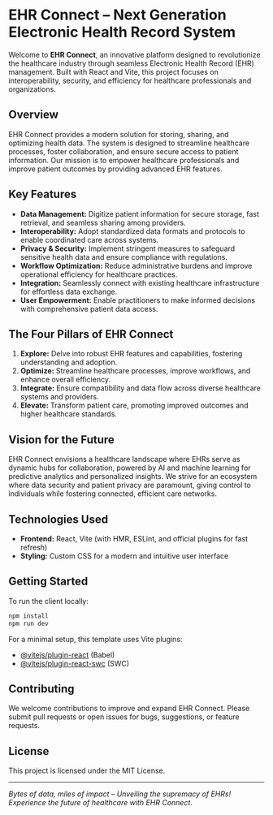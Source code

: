 # EHR Connect – Next Generation Electronic Health Record System

Welcome to **EHR Connect**, an innovative platform designed to revolutionize the healthcare industry through seamless Electronic Health Record (EHR) management. Built with React and Vite, this project focuses on interoperability, security, and efficiency for healthcare professionals and organizations.

## Overview

EHR Connect provides a modern solution for storing, sharing, and optimizing health data. The system is designed to streamline healthcare processes, foster collaboration, and ensure secure access to patient information. Our mission is to empower healthcare professionals and improve patient outcomes by providing advanced EHR features.

## Key Features

- **Data Management:** Digitize patient information for secure storage, fast retrieval, and seamless sharing among providers.
- **Interoperability:** Adopt standardized data formats and protocols to enable coordinated care across systems.
- **Privacy & Security:** Implement stringent measures to safeguard sensitive health data and ensure compliance with regulations.
- **Workflow Optimization:** Reduce administrative burdens and improve operational efficiency for healthcare practices.
- **Integration:** Seamlessly connect with existing healthcare infrastructure for effortless data exchange.
- **User Empowerment:** Enable practitioners to make informed decisions with comprehensive patient data access.

## The Four Pillars of EHR Connect

1. **Explore:** Delve into robust EHR features and capabilities, fostering understanding and adoption.
2. **Optimize:** Streamline healthcare processes, improve workflows, and enhance overall efficiency.
3. **Integrate:** Ensure compatibility and data flow across diverse healthcare systems and providers.
4. **Elevate:** Transform patient care, promoting improved outcomes and higher healthcare standards.

## Vision for the Future

EHR Connect envisions a healthcare landscape where EHRs serve as dynamic hubs for collaboration, powered by AI and machine learning for predictive analytics and personalized insights. We strive for an ecosystem where data security and patient privacy are paramount, giving control to individuals while fostering connected, efficient care networks.

## Technologies Used

- **Frontend:** React, Vite (with HMR, ESLint, and official plugins for fast refresh)
- **Styling:** Custom CSS for a modern and intuitive user interface

## Getting Started

To run the client locally:

```bash
npm install
npm run dev
```

For a minimal setup, this template uses Vite plugins:
- [@vitejs/plugin-react](https://github.com/vitejs/vite-plugin-react) (Babel)
- [@vitejs/plugin-react-swc](https://github.com/vitejs/vite-plugin-react-swc) (SWC)

## Contributing

We welcome contributions to improve and expand EHR Connect. Please submit pull requests or open issues for bugs, suggestions, or feature requests.

## License

This project is licensed under the MIT License.

---

*Bytes of data, miles of impact – Unveiling the supremacy of EHRs! Experience the future of healthcare with EHR Connect.*
